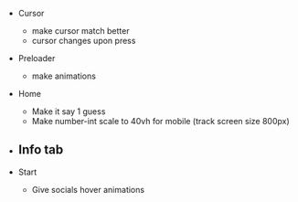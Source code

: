 
- Cursor
    - make cursor match better
    - cursor changes upon press

- Preloader
    - make animations
    
- Home
    - Make it say 1 guess
    - Make number-int scale to 40vh for mobile (track screen size 800px)

- Info tab
    - 

- Start
    - Give socials hover animations
